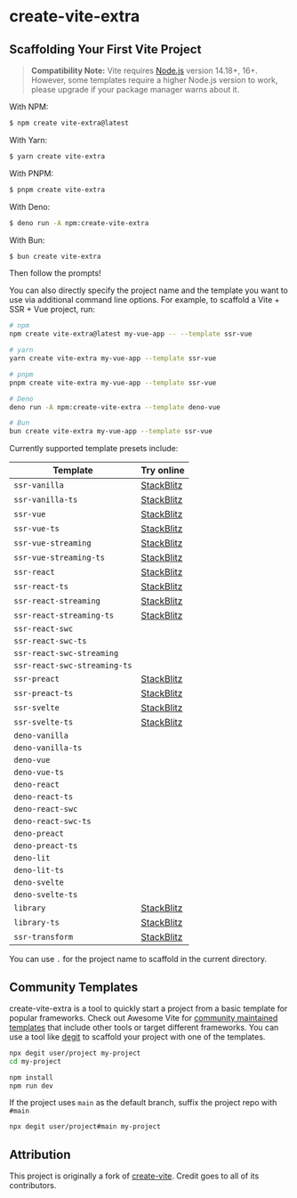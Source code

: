 # create-vite-extra

## Scaffolding Your First Vite Project

> **Compatibility Note:**
> Vite requires [Node.js](https://nodejs.org/en/) version 14.18+, 16+. However, some templates require a higher Node.js version to work, please upgrade if your package manager warns about it.

With NPM:

```bash
$ npm create vite-extra@latest
```

With Yarn:

```bash
$ yarn create vite-extra
```

With PNPM:

```bash
$ pnpm create vite-extra
```

With Deno:

```bash
$ deno run -A npm:create-vite-extra
```

With Bun:

```bash
$ bun create vite-extra
```

Then follow the prompts!

You can also directly specify the project name and the template you want to use via additional command line options. For example, to scaffold a Vite + SSR + Vue project, run:

```bash
# npm
npm create vite-extra@latest my-vue-app -- --template ssr-vue

# yarn
yarn create vite-extra my-vue-app --template ssr-vue

# pnpm
pnpm create vite-extra my-vue-app --template ssr-vue

# Deno
deno run -A npm:create-vite-extra --template deno-vue

# Bun
bun create vite-extra my-vue-app --template ssr-vue
```

Currently supported template presets include:

| Template                     | Try online                                                                                                           |
| ---------------------------- | -------------------------------------------------------------------------------------------------------------------- |
| `ssr-vanilla`                | [StackBlitz](https://stackblitz.com/fork/github/bluwy/create-vite-extra/tree/master/template-ssr-vanilla)            |
| `ssr-vanilla-ts`             | [StackBlitz](https://stackblitz.com/fork/github/bluwy/create-vite-extra/tree/master/template-ssr-vanilla-ts)         |
| `ssr-vue`                    | [StackBlitz](https://stackblitz.com/fork/github/bluwy/create-vite-extra/tree/master/template-ssr-vue)                |
| `ssr-vue-ts`                 | [StackBlitz](https://stackblitz.com/fork/github/bluwy/create-vite-extra/tree/master/template-ssr-vue-ts)             |
| `ssr-vue-streaming`          | [StackBlitz](https://stackblitz.com/fork/github/bluwy/create-vite-extra/tree/master/template-ssr-vue-streaming)      |
| `ssr-vue-streaming-ts`       | [StackBlitz](https://stackblitz.com/fork/github/bluwy/create-vite-extra/tree/master/template-ssr-vue-streaming-ts)   |
| `ssr-react`                  | [StackBlitz](https://stackblitz.com/fork/github/bluwy/create-vite-extra/tree/master/template-ssr-react)              |
| `ssr-react-ts`               | [StackBlitz](https://stackblitz.com/fork/github/bluwy/create-vite-extra/tree/master/template-ssr-react-ts)           |
| `ssr-react-streaming`        | [StackBlitz](https://stackblitz.com/fork/github/bluwy/create-vite-extra/tree/master/template-ssr-react-streaming)    |
| `ssr-react-streaming-ts`     | [StackBlitz](https://stackblitz.com/fork/github/bluwy/create-vite-extra/tree/master/template-ssr-react-streaming-ts) |
| `ssr-react-swc`              |                                                                                                                      |
| `ssr-react-swc-ts`           |                                                                                                                      |
| `ssr-react-swc-streaming`    |                                                                                                                      |
| `ssr-react-swc-streaming-ts` |                                                                                                                      |
| `ssr-preact`                 | [StackBlitz](https://stackblitz.com/fork/github/bluwy/create-vite-extra/tree/master/template-ssr-preact)             |
| `ssr-preact-ts`              | [StackBlitz](https://stackblitz.com/fork/github/bluwy/create-vite-extra/tree/master/template-ssr-preact-ts)          |
| `ssr-svelte`                 | [StackBlitz](https://stackblitz.com/fork/github/bluwy/create-vite-extra/tree/master/template-ssr-svelte)             |
| `ssr-svelte-ts`              | [StackBlitz](https://stackblitz.com/fork/github/bluwy/create-vite-extra/tree/master/template-ssr-svelte-ts)          |
| `deno-vanilla`               |                                                                                                                      |
| `deno-vanilla-ts`            |                                                                                                                      |
| `deno-vue`                   |                                                                                                                      |
| `deno-vue-ts`                |                                                                                                                      |
| `deno-react`                 |                                                                                                                      |
| `deno-react-ts`              |                                                                                                                      |
| `deno-react-swc`             |                                                                                                                      |
| `deno-react-swc-ts`          |                                                                                                                      |
| `deno-preact`                |                                                                                                                      |
| `deno-preact-ts`             |                                                                                                                      |
| `deno-lit`                   |                                                                                                                      |
| `deno-lit-ts`                |                                                                                                                      |
| `deno-svelte`                |                                                                                                                      |
| `deno-svelte-ts`             |                                                                                                                      |
| `library`                    | [StackBlitz](https://stackblitz.com/fork/github/bluwy/create-vite-extra/tree/master/template-library)                |
| `library-ts`                 | [StackBlitz](https://stackblitz.com/fork/github/bluwy/create-vite-extra/tree/master/template-library-ts)             |
| `ssr-transform`              | [StackBlitz](https://stackblitz.com/fork/github/bluwy/create-vite-extra/tree/master/template-ssr-transform)          |

You can use `.` for the project name to scaffold in the current directory.

## Community Templates

create-vite-extra is a tool to quickly start a project from a basic template for popular frameworks. Check out Awesome Vite for [community maintained templates](https://github.com/vitejs/awesome-vite#templates) that include other tools or target different frameworks. You can use a tool like [degit](https://github.com/Rich-Harris/degit) to scaffold your project with one of the templates.

```bash
npx degit user/project my-project
cd my-project

npm install
npm run dev
```

If the project uses `main` as the default branch, suffix the project repo with `#main`

```bash
npx degit user/project#main my-project
```

## Attribution

This project is originally a fork of [create-vite](https://github.com/vitejs/vite/tree/main/packages/create-vite). Credit goes to all of its contributors.
